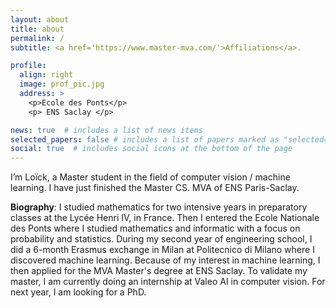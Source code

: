 ```yaml
---
layout: about
title: about
permalink: /
subtitle: <a href='https://www.master-mva.com/'>Affiliations</a>.

profile:
  align: right
  image: prof_pic.jpg
  address: >
    <p>Ecole des Ponts</p>
    <p> ENS Saclay </p>

news: true  # includes a list of news items
selected_papers: false # includes a list of papers marked as "selected={true}"
social: true  # includes social icons at the bottom of the page
---
```


I’m Loïck, a Master student in the field of computer vision / machine learning. I have just finished the Master CS. MVA of ENS Paris-Saclay.

**Biography**: I studied mathematics for two intensive years in preparatory classes at the Lycée Henri IV, in France. Then I entered the Ecole Nationale des Ponts where I studied mathematics and informatic with a focus on probability and statistics. During my second year of engineering school, I did a 6-month Erasmus exchange in Milan at Politecnico di Milano where I discovered machine learning. Because of my interest in machine learning, I then applied for the MVA Master's degree at ENS Saclay. To validate my master, I am currently doing an internship at Valeo AI in computer vision. For next year, I am looking for a PhD.